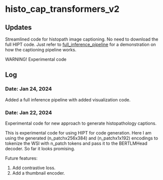 # histo_cap_transformers_v2

## Updates

Streamlined code for histopath image captioning. No need to download the full HIPT code. Just refer to [full_inference_pipeline](./full_inference_pipeline/full_inference_pipeline.ipynb) for a demonstration on how the captioning pipeline works.

WARNING! Experimental code
## Log
### Date: Jan 24, 2024
Added a full inference pipeline with added visualization code.

### Date: Jan 22, 2024
Experimental code for new approach to generate histopathology captions.

This is experimental code for using HIPT for code generation. Here I am using the generated (n_patchx256x384) and (n_patchx1x192) encodings to tokenize the WSI with n_patch tokens and pass it to the BERTLMHead decoder. So far it looks promising.

Future features:
1. Add contrastive loss.
2. Add a thumbnail encoder.